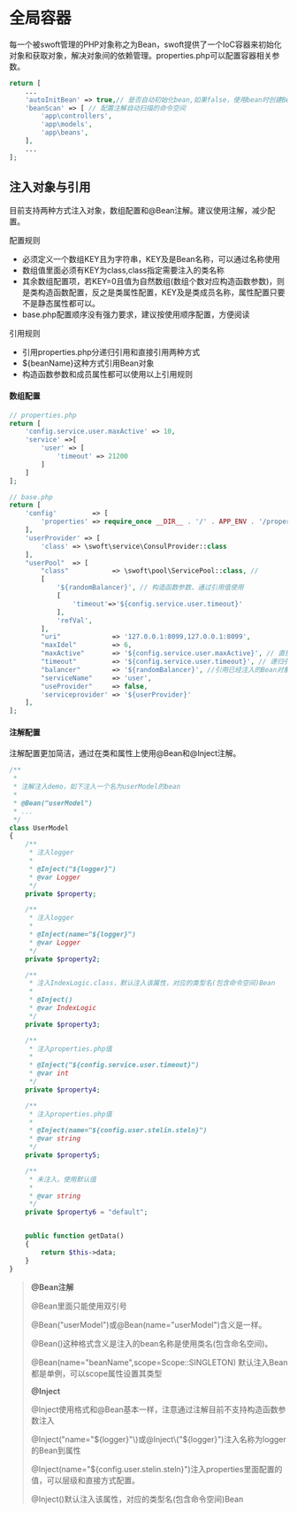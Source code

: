 # 全局容器

每一个被swoft管理的PHP对象称之为Bean，swoft提供了一个IoC容器来初始化对象和获取对象，解决对象间的依赖管理。properties.php可以配置容器相关参数。

```php
return [
    ...
    'autoInitBean' => true,// 是否自动初始化bean,如果false，使用bean时创建Bean，默认是false
    'beanScan' => [ // 配置注解自动扫描的命令空间
        'app\controllers',
        'app\models',
        'app\beans',
    ],
    ...
];
```

## 注入对象与引用

目前支持两种方式注入对象，数组配置和@Bean注解。建议使用注解，减少配置。

配置规则

* 必须定义一个数组KEY且为字符串，KEY及是Bean名称，可以通过名称使用
* 数组值里面必须有KEY为class,class指定需要注入的类名称
* 其余数组配置项，若KEY=0且值为自然数组\(数组个数对应构造函数参数\)，则是类构造函数配置，反之是类属性配置，KEY及是类成员名称，属性配置只要不是静态属性都可以。
* base.php配置顺序没有强力要求，建议按使用顺序配置，方便阅读

引用规则

* 引用properties.php分递归引用和直接引用两种方式
* ${beanName}这种方式引用Bean对象
* 构造函数参数和成员属性都可以使用以上引用规则

#### 数组配置

```php
// properties.php
return [
    'config.service.user.maxActive' => 10,
    'service' =>[
        'user' => [
            'timeout' => 21200
        ]
    ]
];

// base.php
return [
    'config'         => [
        'properties' => require_once __DIR__ . '/' . APP_ENV . '/properties.php',
    ],
    'userProvider' => [
        'class' => \swoft\service\ConsulProvider::class
    ],
    "userPool"  => [
        "class"           => \swoft\pool\ServicePool::class, // 
        [
            '${randomBalancer}', // 构造函数参数，通过引用值使用
            [
                'timeout'=>'${config.service.user.timeout}'
            ],
            'refVal',
        ],
        "uri"             => '127.0.0.1:8099,127.0.0.1:8099', 
        "maxIdel"         => 6,
        "maxActive"       => '${config.service.user.maxActive}', // 直接引用方式使用
        "timeout"         => '${config.service.user.timeout}', // 递归引用使用
        "balancer"        => '${randomBalancer}', //引用已经注入的Bean对象 
        "serviceName"     => 'user',
        "useProvider"     => false,
        'serviceprovider' => '${userProvider}'
    ],
];
```

#### 注解配置

注解配置更加简洁，通过在类和属性上使用@Bean和@Inject注解。

```php
/**
 *
 * 注解注入demo，如下注入一个名为userModel的bean
 *
 * @Bean("userModel")
 * ...
 */
class UserModel
{
    /**
     * 注入logger
     *
     * @Inject("${logger}")
     * @var Logger
     */
    private $property;

    /**
     * 注入logger
     *
     * @Inject(name="${logger}")
     * @var Logger
     */
    private $property2;

    /**
     * 注入IndexLogic.class，默认注入该属性，对应的类型名(包含命令空间)Bean
     *
     * @Inject()
     * @var IndexLogic
     */
    private $property3;

    /**
     * 注入properties.php值
     * 
     * @Inject("${config.service.user.timeout}")
     * @var int
     */
    private $property4;

    /**
     * 注入properties.php值
     *
     * @Inject(name="${config.user.stelin.steln}")
     * @var string
     */
    private $property5;

    /**
     * 未注入，使用默认值
     *
     * @var string
     */
    private $property6 = "default";


    public function getData()
    {
        return $this->data;
    }
}
```

> **@Bean注解**
>
> @Bean里面只能使用双引号
>
> @Bean\("userModel"\)或@Bean\(name="userModel"\)含义是一样。
>
> @Bean\(\)这种格式含义是注入的bean名称是使用类名\(包含命名空间\)。
>
> @Bean\(name="beanName",scope=Scope::SINGLETON\) 默认注入Bean都是单例，可以scope属性设置其类型
>
> **@Inject**
>
> @Inject使用格式和@Bean基本一样，注意通过注解目前不支持构造函数参数注入
>
> @Inject\("name="${logger}"\)或@Inject\("${logger}"\)注入名称为logger的Bean到属性
>
> @Inject\(name="${config.user.stelin.steln}"\)注入properties里面配置的值，可以层级和直接方式配置。
>
> @Inject\(\)默认注入该属性，对应的类型名\(包含命令空间\)Bean



